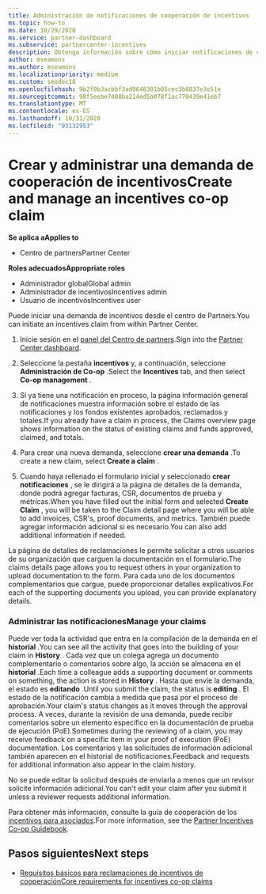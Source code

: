 ```yaml
---
title: Administración de notificaciones de cooperación de incentivos
ms.topic: how-to
ms.date: 10/29/2020
ms.service: partner-dashboard
ms.subservice: partnercenter-incentives
description: Obtenga información sobre cómo iniciar notificaciones de cooperabilidad de incentivos del centro de Partners. Puede ver toda la actividad que entra en la compilación de la demanda en el historial.
author: mseamons
ms.author: mseamons
ms.localizationpriority: medium
ms.custom: seodec18
ms.openlocfilehash: 9b2f0b3acbbf3ad9648301b85cec3b8837e3e51e
ms.sourcegitcommit: 98f5eebe7d08ba214ed5a078f1ac770439e41eb7
ms.translationtype: MT
ms.contentlocale: es-ES
ms.lasthandoff: 10/31/2020
ms.locfileid: "93132953"
---
```

# <a name="create-and-manage-an-incentives-co-op-claim"></a><span data-ttu-id="86b74-104">Crear y administrar una demanda de cooperación de incentivos</span><span class="sxs-lookup"><span data-stu-id="86b74-104">Create and manage an incentives co-op claim</span></span>

<span data-ttu-id="86b74-105">**Se aplica a**</span><span class="sxs-lookup"><span data-stu-id="86b74-105">**Applies to**</span></span>

- <span data-ttu-id="86b74-106">Centro de partners</span><span class="sxs-lookup"><span data-stu-id="86b74-106">Partner Center</span></span>

<span data-ttu-id="86b74-107">**Roles adecuados**</span><span class="sxs-lookup"><span data-stu-id="86b74-107">**Appropriate roles**</span></span>

- <span data-ttu-id="86b74-108">Administrador global</span><span class="sxs-lookup"><span data-stu-id="86b74-108">Global admin</span></span>
- <span data-ttu-id="86b74-109">Administrador de incentivos</span><span class="sxs-lookup"><span data-stu-id="86b74-109">Incentives admin</span></span>
- <span data-ttu-id="86b74-110">Usuario de incentivos</span><span class="sxs-lookup"><span data-stu-id="86b74-110">Incentives user</span></span>

<span data-ttu-id="86b74-111">Puede iniciar una demanda de incentivos desde el centro de Partners.</span><span class="sxs-lookup"><span data-stu-id="86b74-111">You can initiate an incentives claim from within Partner Center.</span></span>

1. <span data-ttu-id="86b74-112">Inicie sesión en el [panel del Centro de partners](https://partner.microsoft.com/dashboard/).</span><span class="sxs-lookup"><span data-stu-id="86b74-112">Sign into the [Partner Center dashboard](https://partner.microsoft.com/dashboard/).</span></span>

2. <span data-ttu-id="86b74-113">Seleccione la pestaña **incentivos** y, a continuación, seleccione **Administración de Co-op** .</span><span class="sxs-lookup"><span data-stu-id="86b74-113">Select the **Incentives** tab, and then select **Co-op management** .</span></span>

3. <span data-ttu-id="86b74-114">Si ya tiene una notificación en proceso, la página información general de notificaciones muestra información sobre el estado de las notificaciones y los fondos existentes aprobados, reclamados y totales.</span><span class="sxs-lookup"><span data-stu-id="86b74-114">If you already have a claim in process, the Claims overview page shows information on the status of existing claims and funds approved, claimed, and totals.</span></span>

4. <span data-ttu-id="86b74-115">Para crear una nueva demanda, seleccione **crear una demanda** .</span><span class="sxs-lookup"><span data-stu-id="86b74-115">To create a new claim, select **Create a claim** .</span></span>

5. <span data-ttu-id="86b74-116">Cuando haya rellenado el formulario inicial y seleccionado **crear notificaciones** , se le dirigirá a la página de detalles de la demanda, donde podrá agregar facturas, CSR, documentos de prueba y métricas.</span><span class="sxs-lookup"><span data-stu-id="86b74-116">When you have filled out the initial form and selected **Create Claim** , you will be taken to the Claim detail page where you will be able to add invoices, CSR's, proof documents, and metrics.</span></span> <span data-ttu-id="86b74-117">También puede agregar información adicional si es necesario.</span><span class="sxs-lookup"><span data-stu-id="86b74-117">You can also add additional information if needed.</span></span>

<span data-ttu-id="86b74-118">La página de detalles de reclamaciones le permite solicitar a otros usuarios de su organización que carguen la documentación en el formulario.</span><span class="sxs-lookup"><span data-stu-id="86b74-118">The claims details page allows you to request others in your organization to upload documentation to the form.</span></span> <span data-ttu-id="86b74-119">Para cada uno de los documentos complementarios que cargue, puede proporcionar detalles explicativos.</span><span class="sxs-lookup"><span data-stu-id="86b74-119">For each of the supporting documents you upload, you can provide explanatory details.</span></span> 

### <a name="manage-your-claims"></a><span data-ttu-id="86b74-120">Administrar las notificaciones</span><span class="sxs-lookup"><span data-stu-id="86b74-120">Manage your claims</span></span>

<span data-ttu-id="86b74-121">Puede ver toda la actividad que entra en la compilación de la demanda en el **historial** .</span><span class="sxs-lookup"><span data-stu-id="86b74-121">You can see all the activity that goes into the building of your claim in **History** .</span></span> <span data-ttu-id="86b74-122">Cada vez que un colega agrega un documento complementario o comentarios sobre algo, la acción se almacena en el **historial** .</span><span class="sxs-lookup"><span data-stu-id="86b74-122">Each time a colleague adds a supporting document or comments on something, the action is stored in **History** .</span></span> <span data-ttu-id="86b74-123">Hasta que envíe la demanda, el estado es **editando** .</span><span class="sxs-lookup"><span data-stu-id="86b74-123">Until you submit the claim, the status is **editing** .</span></span> <span data-ttu-id="86b74-124">El estado de la notificación cambia a medida que pasa por el proceso de aprobación.</span><span class="sxs-lookup"><span data-stu-id="86b74-124">Your claim's status changes as it moves through the approval process.</span></span> <span data-ttu-id="86b74-125">A veces, durante la revisión de una demanda, puede recibir comentarios sobre un elemento específico en la documentación de prueba de ejecución (PoE).</span><span class="sxs-lookup"><span data-stu-id="86b74-125">Sometimes during the reviewing of a claim, you may receive feedback on a specific item in your proof of execution (PoE) documentation.</span></span> <span data-ttu-id="86b74-126">Los comentarios y las solicitudes de información adicional también aparecen en el historial de notificaciones.</span><span class="sxs-lookup"><span data-stu-id="86b74-126">Feedback and requests for additional information also appear in the claim history.</span></span>

<span data-ttu-id="86b74-127">No se puede editar la solicitud después de enviarla a menos que un revisor solicite información adicional.</span><span class="sxs-lookup"><span data-stu-id="86b74-127">You can't edit your claim after you submit it unless a reviewer requests additional information.</span></span>

<span data-ttu-id="86b74-128">Para obtener más información, consulte la guía de cooperación de los [incentivos para asociados](https://assetsprod.microsoft.com/co-op-guidebook.pdf).</span><span class="sxs-lookup"><span data-stu-id="86b74-128">For more information, see the [Partner Incentives Co-op Guidebook](https://assetsprod.microsoft.com/co-op-guidebook.pdf).</span></span>

## <a name="next-steps"></a><span data-ttu-id="86b74-129">Pasos siguientes</span><span class="sxs-lookup"><span data-stu-id="86b74-129">Next steps</span></span>

- [<span data-ttu-id="86b74-130">Requisitos básicos para reclamaciones de incentivos de cooperación</span><span class="sxs-lookup"><span data-stu-id="86b74-130">Core requirements for incentives co-op claims</span></span>](core-requirements.md)